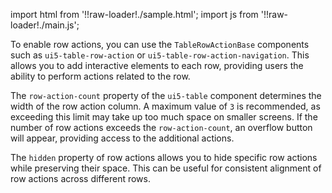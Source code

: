import html from '!!raw-loader!./sample.html';
import js from '!!raw-loader!./main.js';

To enable row actions, you can use the `TableRowActionBase` components such as `ui5-table-row-action` or `ui5-table-row-action-navigation`. This allows you to add interactive elements to each row, providing users the ability to perform actions related to the row.

The `row-action-count` property of the `ui5-table` component determines the width of the row action column. A maximum value of `3` is recommended, as exceeding this limit may take up too much space on smaller screens. If the number of row actions exceeds the `row-action-count`, an overflow button will appear, providing access to the additional actions.

The `hidden` property of row actions allows you to hide specific row actions while preserving their space. This can be useful for consistent alignment of row actions across different rows.

<Editor html={html} js={js} />
